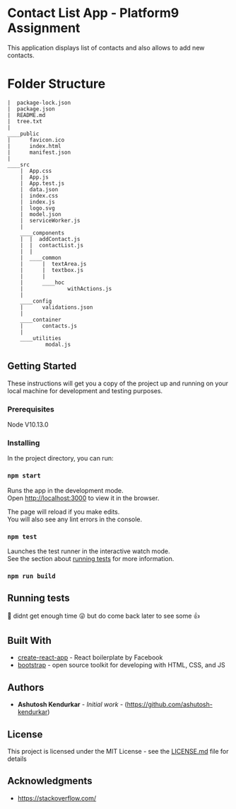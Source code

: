 # Contact List App - Platform9 Assignment

This application displays list of contacts and also allows to add new contacts. 

# Folder Structure

```|  .gitignore
|  package-lock.json
|  package.json
|  README.md
|  tree.txt
|  
____public
|      favicon.ico
|      index.html
|      manifest.json
|      
____src
    |  App.css
    |  App.js
    |  App.test.js
    |  data.json
    |  index.css
    |  index.js
    |  logo.svg
    |  model.json
    |  serviceWorker.js
    |  
    ____components
    |  |  addContact.js
    |  |  contactList.js
    |  |  
    |  ____common
    |      |  textArea.js
    |      |  textbox.js
    |      |  
    |      ____hoc
    |              withActions.js
    |              
    ____config
    |      validations.json
    |      
    ____container
    |      contacts.js
    |      
    ____utilities
            modal.js
```            
            

## Getting Started

These instructions will get you a copy of the project up and running on your local machine for development and testing purposes.

### Prerequisites

Node V10.13.0

### Installing
In the project directory, you can run:

### `npm start`

Runs the app in the development mode.<br>
Open [http://localhost:3000](http://localhost:3000) to view it in the browser.

The page will reload if you make edits.<br>
You will also see any lint errors in the console.

### `npm test`

Launches the test runner in the interactive watch mode.<br>
See the section about [running tests](https://facebook.github.io/create-react-app/docs/running-tests) for more information.

### `npm run build`

## Running tests

:grimacing: didnt get enough time :stuck_out_tongue_winking_eye: but do come back later to see some :thumbsup:

## Built With

* [create-react-app](https://github.com/facebook/create-react-app) - React boilerplate by Facebook
* [bootstrap](https://getbootstrap.com/) - open source toolkit for developing with HTML, CSS, and JS


## Authors

* **Ashutosh Kendurkar** - *Initial work* - (https://github.com/ashutosh-kendurkar)


## License

This project is licensed under the MIT License - see the [LICENSE.md](LICENSE.md) file for details

## Acknowledgments

* https://stackoverflow.com/

   